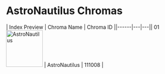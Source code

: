 # AstroNautilus Chromas

| Index  Preview | Chroma Name | Chroma ID ||------|---|---|| 01  <img src='https://raw.communitydragon.org/latest/plugins/rcp-be-lol-game-data/global/default/v1/champion-chroma-images/111/111008.png' alt='AstroNautilus' width='100'> | AstroNautilus | 111008 |